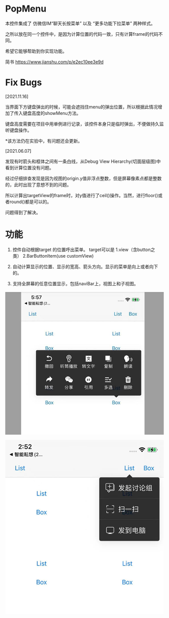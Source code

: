 # PopMenu

本控件集成了 仿微信IM“聊天长按菜单” 以及 “更多功能下拉菜单” 两种样式。

之所以放在同一个控件中，是因为计算位置的代码一致，只有计算frame的代码不同。

希望它能够帮助到你实现功能。

简书 https://www.jianshu.com/p/e2ec10ee3e9d

# Fix Bugs

[2021.11.16] 

当界面下方键盘弹出的时候，可能会遮挡住menu的弹出位置，所以根据此情况增加了传入键盘高度的showMenu方法。

键盘高度需要在项目中用单例进行记录，该控件本身只是临时弹出，不便做持久监听键盘操作。

*该方法仍在实验中，有问题还会更新。

[2021.06.07] 

发现有时箭头和框体之间有一条白线，从Debug View Hierarchy(切面层级图)中看到计算位置没有问题。

经过仔细排查发现是因为视图的origin.y值非浮点整数，但是屏幕像素点都是整数的，此时出现了意想不到的问题。

所以计算出targetView的frame时，对y值进行了ceil()操作。当然，进行floor()或者round()都是可以的。

问题得到了解决。

# 功能

1. 控件自动根据target 的位置呼出菜单。 target可以是 1.view（含button之类） 2.BarButtonItem(use customView)

2. 自动计算显示的位置、显示的宽高、箭头方向。显示的菜单是向上或者向下的。

3. 支持全屏幕的任意位置显示，包括naviBar上，视图上和子视图。

![仿照微信长按样式](box.jpg "PopViewExample")

![更多列表样式](list.jpeg "PopViewExample")
